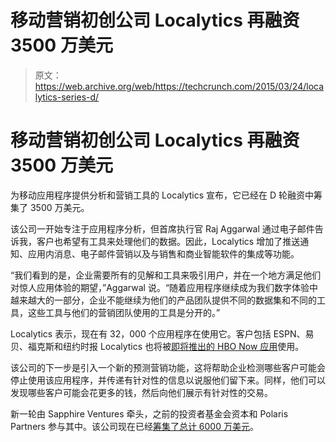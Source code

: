 # 移动营销初创公司 Localytics 再融资 3500 万美元 

> 原文：<https://web.archive.org/web/https://techcrunch.com/2015/03/24/localytics-series-d/>

# 移动营销初创公司 Localytics 再融资 3500 万美元

为移动应用程序提供分析和营销工具的 Localytics 宣布，它已经在 D 轮融资中筹集了 3500 万美元。

该公司一开始专注于应用程序分析，但首席执行官 Raj Aggarwal 通过电子邮件告诉我，客户也希望有工具来处理他们的数据。因此，Localytics 增加了推送通知、应用内消息、电子邮件营销以及与销售和商业智能软件的集成等功能。

“我们看到的是，企业需要所有的见解和工具来吸引用户，并在一个地方满足他们对惊人应用体验的期望，”Aggarwal 说。“随着应用程序继续成为我们数字体验中越来越大的一部分，企业不能继续为他们的产品团队提供不同的数据集和不同的工具，这些工具与他们的营销团队使用的工具是分开的。”

Localytics 表示，现在有 32，000 个应用程序在使用它。客户包括 ESPN、易贝、福克斯和纽约时报 Localytics 也将被[即将推出的 HBO Now 应用](https://web.archive.org/web/20221207094307/https://beta.techcrunch.com/2015/03/09/hbos-new-streaming-service-hbo-now-exclusive-to-apple-tv-at-launch/)使用。

该公司的下一步是引入一个新的预测营销功能，这将帮助企业检测哪些客户可能会停止使用该应用程序，并传递有针对性的信息以说服他们留下来。同样，他们可以发现哪些客户可能会花更多的钱，然后向他们展示有针对性的交易。

新一轮由 Sapphire Ventures 牵头，之前的投资者基金会资本和 Polaris Partners 参与其中。该公司现在已经[筹集了总计 6000 万美元](https://web.archive.org/web/20221207094307/https://beta.techcrunch.com/2014/02/04/localytics-raises-16m-to-help-complete-the-picture-for-mobile-marketers/)。